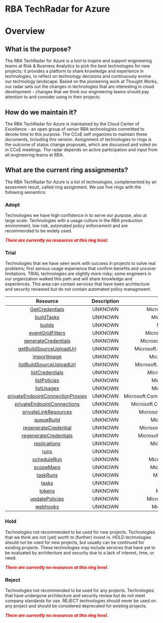 
RBA TechRadar for Azure
=======================

# Overview

## What is the purpose?


The RBA TechRadar for Azure is a tool to inspire and support engineering teams at Risk & Business Analytics to pick the best technologies for new projects; it provides a platform to share knowledge and experience in technologies, to reflect on technology decisions and continuously evolve our technology landscape.  Based on the pioneering work at Thought Works, our radar sets out the changes in technologies that are interesting in cloud development - changes that we think our engineering teams should pay attention to and consider using in their projects.
## How do we maintain it?


The RBA TechRadar for Azure is maintained by the Cloud Center of Excellence - an open group of senior RBA technologists committed to devote time to this purpose.  The CCoE self organizes to maintain these documents, including this version.  Assignment of technologies to rings is the outcome of status change proposals, which are discussed and voted on in CCoE meetings.  The radar depends on active participation and input from all engineering teams at RBA.
## What are the current ring assignments?


The RBA TechRadar for Azure is a list of technologies, complemented by an assesment result, called ring assignment.  We use five rings with the following semantics:
### Adopt


Technologies we have high confidence in to serve our purpose, also at large scale.  Technologies with a usage culture in the RBA production environment, low risk, automated policy enforcement and are recommended to be widely used.  
  
***<font color="red"> There are currently no resources at this ring level. </font>***
### Trial


Technologies that we have seen work with success in projects to solve real problems;  first serious usage experience that confirm benefits and uncover limitations.  TRIAL technologies are slightly more risky; some engineers in our organization walked this path and will share knowledge and experiences.  This area can contain services that have been architecture and security reviewed but do not contain automated policy managmeent.  

|Resource|Description|Path|Status|
| :---: | :---: | :---: | :---: |
|[GetCredentials](https://github.com/openrba/python-azure-techradar/tree/master/Microsoft.Compute/registries/GetCredentials)|UNKNOWN|Microsoft.Compute/registries/GetCredentials|TRIAL|
|[buildTasks](https://github.com/openrba/python-azure-techradar/tree/master/Microsoft.Compute/registries/buildTasks)|UNKNOWN|Microsoft.Compute/registries/buildTasks|TRIAL|
|[builds](https://github.com/openrba/python-azure-techradar/tree/master/Microsoft.Compute/registries/builds)|UNKNOWN|Microsoft.Compute/registries/builds|TRIAL|
|[eventGridFilters](https://github.com/openrba/python-azure-techradar/tree/master/Microsoft.Compute/registries/eventGridFilters)|UNKNOWN|Microsoft.Compute/registries/eventGridFilters|TRIAL|
|[generateCredentials](https://github.com/openrba/python-azure-techradar/tree/master/Microsoft.Compute/registries/generateCredentials)|UNKNOWN|Microsoft.Compute/registries/generateCredentials|TRIAL|
|[getBuildSourceUploadUrl](https://github.com/openrba/python-azure-techradar/tree/master/Microsoft.Compute/registries/getBuildSourceUploadUrl)|UNKNOWN|Microsoft.Compute/registries/getBuildSourceUploadUrl|TRIAL|
|[importImage](https://github.com/openrba/python-azure-techradar/tree/master/Microsoft.Compute/registries/importImage)|UNKNOWN|Microsoft.Compute/registries/importImage|TRIAL|
|[listBuildSourceUploadUrl](https://github.com/openrba/python-azure-techradar/tree/master/Microsoft.Compute/registries/listBuildSourceUploadUrl)|UNKNOWN|Microsoft.Compute/registries/listBuildSourceUploadUrl|TRIAL|
|[listCredentials](https://github.com/openrba/python-azure-techradar/tree/master/Microsoft.Compute/registries/listCredentials)|UNKNOWN|Microsoft.Compute/registries/listCredentials|TRIAL|
|[listPolicies](https://github.com/openrba/python-azure-techradar/tree/master/Microsoft.Compute/registries/listPolicies)|UNKNOWN|Microsoft.Compute/registries/listPolicies|TRIAL|
|[listUsages](https://github.com/openrba/python-azure-techradar/tree/master/Microsoft.Compute/registries/listUsages)|UNKNOWN|Microsoft.Compute/registries/listUsages|TRIAL|
|[privateEndpointConnectionProxies](https://github.com/openrba/python-azure-techradar/tree/master/Microsoft.Compute/registries/privateEndpointConnectionProxies)|UNKNOWN|Microsoft.Compute/registries/privateEndpointConnectionProxies|TRIAL|
|[privateEndpointConnections](https://github.com/openrba/python-azure-techradar/tree/master/Microsoft.Compute/registries/privateEndpointConnections)|UNKNOWN|Microsoft.Compute/registries/privateEndpointConnections|TRIAL|
|[privateLinkResources](https://github.com/openrba/python-azure-techradar/tree/master/Microsoft.Compute/registries/privateLinkResources)|UNKNOWN|Microsoft.Compute/registries/privateLinkResources|TRIAL|
|[queueBuild](https://github.com/openrba/python-azure-techradar/tree/master/Microsoft.Compute/registries/queueBuild)|UNKNOWN|Microsoft.Compute/registries/queueBuild|TRIAL|
|[regenerateCredential](https://github.com/openrba/python-azure-techradar/tree/master/Microsoft.Compute/registries/regenerateCredential)|UNKNOWN|Microsoft.Compute/registries/regenerateCredential|TRIAL|
|[regenerateCredentials](https://github.com/openrba/python-azure-techradar/tree/master/Microsoft.Compute/registries/regenerateCredentials)|UNKNOWN|Microsoft.Compute/registries/regenerateCredentials|TRIAL|
|[replications](https://github.com/openrba/python-azure-techradar/tree/master/Microsoft.Compute/registries/replications)|UNKNOWN|Microsoft.Compute/registries/replications|TRIAL|
|[runs](https://github.com/openrba/python-azure-techradar/tree/master/Microsoft.Compute/registries/runs)|UNKNOWN|Microsoft.Compute/registries/runs|TRIAL|
|[scheduleRun](https://github.com/openrba/python-azure-techradar/tree/master/Microsoft.Compute/registries/scheduleRun)|UNKNOWN|Microsoft.Compute/registries/scheduleRun|TRIAL|
|[scopeMaps](https://github.com/openrba/python-azure-techradar/tree/master/Microsoft.Compute/registries/scopeMaps)|UNKNOWN|Microsoft.Compute/registries/scopeMaps|TRIAL|
|[taskRuns](https://github.com/openrba/python-azure-techradar/tree/master/Microsoft.Compute/registries/taskRuns)|UNKNOWN|Microsoft.Compute/registries/taskRuns|TRIAL|
|[tasks](https://github.com/openrba/python-azure-techradar/tree/master/Microsoft.Compute/registries/tasks)|UNKNOWN|Microsoft.Compute/registries/tasks|TRIAL|
|[tokens](https://github.com/openrba/python-azure-techradar/tree/master/Microsoft.Compute/registries/tokens)|UNKNOWN|Microsoft.Compute/registries/tokens|TRIAL|
|[updatePolicies](https://github.com/openrba/python-azure-techradar/tree/master/Microsoft.Compute/registries/updatePolicies)|UNKNOWN|Microsoft.Compute/registries/updatePolicies|TRIAL|
|[webhooks](https://github.com/openrba/python-azure-techradar/tree/master/Microsoft.Compute/registries/webhooks)|UNKNOWN|Microsoft.Compute/registries/webhooks|TRIAL|

### Hold


Technologies not recommended to be used for new projects. Technologies that we think are not (yet) worth to (further) invest in.  HOLD technologies should not be used for new projects, but usually can be continued for existing projects.  These technologies may include services that have yet to be evaluated by architecture and security due to a lack of interest, time, or need.  
  
***<font color="red"> There are currently no resources at this ring level. </font>***
### Reject


Technologies not recommended to be used for any projects. Technologies that have undergone architecture and security review but do not meet company standards for use.  REJECT technologies should never be used on any project and should be considered deprecated for existing projects.  
  
***<font color="red"> There are currently no resources at this ring level. </font>***